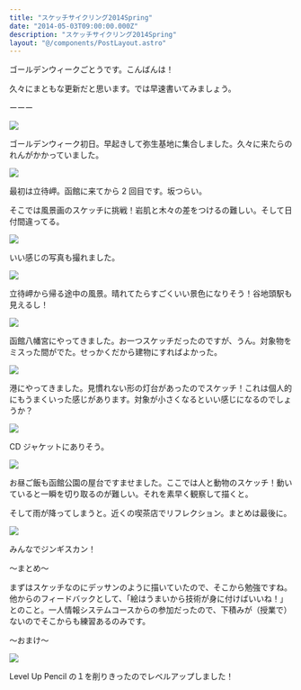 ```yaml
---
title: "スケッチサイクリング2014Spring"
date: "2014-05-03T09:00:00.000Z"
description: "スケッチサイクリング2014Spring"
layout: "@/components/PostLayout.astro"
---
```


ゴールデンウィークごとうです。こんばんは！

久々にまともな更新だと思います。では早速書いてみましょう。

ーーー

![](https://cdn-images-1.medium.com/max/2000/0*SHtvOsePAuwqjfZp.jpg)

ゴールデンウィーク初日。早起きして弥生基地に集合しました。久々に来たらのれんがかかっていました。

![](https://cdn-images-1.medium.com/max/2000/0*F1IdqdAN9sO86aIo.jpg)

最初は立待岬。函館に来てから 2 回目です。坂つらい。

そこでは風景画のスケッチに挑戦！岩肌と木々の差をつけるの難しい。そして日付間違ってる。

![](https://cdn-images-1.medium.com/max/2000/0*TMPWQa-YDc0XpTpX.jpg)

いい感じの写真も撮れました。

![](https://cdn-images-1.medium.com/max/2000/0*6fxTYgFF7Lnec3B_.jpg)

立待岬から帰る途中の風景。晴れてたらすごくいい景色になりそう！谷地頭駅も見えるし！

![](https://cdn-images-1.medium.com/max/2000/0*rE6ATdeKB4wRdwCX.jpg)

函館八幡宮にやってきました。お一つスケッチだったのですが、うん。対象物をミスった間がでた。せっかくだから建物にすればよかった。

![](https://cdn-images-1.medium.com/max/2000/0*mXPL78lSALNcSjbp.jpg)

港にやってきました。見慣れない形の灯台があったのでスケッチ！これは個人的にもうまくいった感じがあります。対象が小さくなるといい感じになるのでしょうか？

![](https://cdn-images-1.medium.com/max/2000/0*CQklLk9JzTkssF0N.jpg)

CD ジャケットにありそう。

![](https://cdn-images-1.medium.com/max/2000/0*ui8CHcSfGzaMxVZb.jpg)

お昼ご飯も函館公園の屋台ですませました。ここでは人と動物のスケッチ！動いていると一瞬を切り取るのが難しい。それを素早く観察して描くと。

そして雨が降ってしまうと。近くの喫茶店でリフレクション。まとめは最後に。

![](https://cdn-images-1.medium.com/max/2000/0*WoCAJukC_Dy4PFKS.jpg)

みんなでジンギスカン！

〜まとめ〜

まずはスケッチなのにデッサンのように描いていたので、そこから勉強ですね。他からのフィードバックとして、「絵はうまいから技術が身に付けばいいね！」とのこと。一人情報システムコースからの参加だったので、下積みが（授業で）ないのでそこからも練習あるのみです。

〜おまけ〜

![](https://cdn-images-1.medium.com/max/2000/0*yabP63S5H9AVmWy_.jpg)

Level Up Pencil の１を削りきったのでレベルアップしました！
